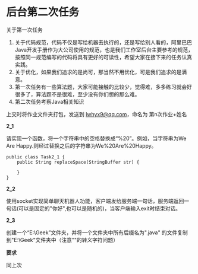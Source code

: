 # 后台第二次任务

关于第一次任务
1. 关于代码规范，代码不仅是写给机器去执行的，还是写给别人看的，阿里巴巴Java开发手册作为大公司使用的规范，也是我们工作室后台主要参考的规范，按照同一规范编写的代码将具有更好的可读性，希望大家在接下来的任务认真实践。
2. 关于优化，如果我们追求的是尚可，那当然不用优化，可是我们追求的是满意。
3. 第一次任务有一些算法题，大家可能接触的比较少，觉得难，多多练习就会好很多了，算法题不是很难，至少没有你们想的那么难。
4. 第二次任务考察Java相关知识

上交时将作业文件夹打包，发送到 lwhyx9@qq.com，命名为 第n次作业+姓名

**2_1**

请实现一个函数，将一个字符串中的空格替换成“%20”。例如，当字符串为We Are Happy.则经过替换之后的字符串为We%20Are%20Happy。


```
public class Task2_1 {
    public String replaceSpace(StringBuffer str) {

    }
}
```

**2_2**

使用socket实现简单聊天机器人功能，客户端发给服务端一句话，服务端返回一句话(可以是固定的"你好",也可以是随机的)，当客户端输入exit时结束对话。

**2_3**

创建一个“E:\Geek”文件夹，并将一个文件夹中所有后缀名为".java" 的文件复制到"E:\Geek"文件夹中（注意""的转义字符问题）

**要求**

同上次
